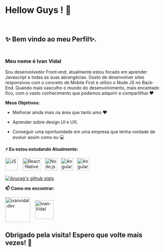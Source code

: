 # Hellow Guys ! 👋 <br> <br>



## ✨ Bem vindo ao meu Perfil✨. <br> <br>


### Meu nome é Ivan Vidal

Sou desenvolvedor Front-end, atualmente estou focado em aprender Javascript e todas as suas abrangêcias.
Gosto de desenvolver sites responsivos com o conceito de Mobile First e utilizo o Node JS no Back-End.
Quando mais vasculho o mundo do desenvolvimento, mais encantado fico, com o vasto conhecimento que podemos adquirir e compartilhar.❤️



**Meus Objetivos:**

* Melhorar ainda mais na área que tanto amo ❤️

* Aprender sobre design UI e UX; 

* Conseguir uma oportunidade em uma empresa que tenha vontade de evoluir assim como eu  💻


**⚡ Eu estou estudando Atualmente:** 
<p align="left">
 <img src="https://upload.wikimedia.org/wikipedia/commons/thumb/9/99/Unofficial_JavaScript_logo_2.svg/480px-Unofficial_JavaScript_logo_2.svg.png" alt="JS" width="40" height="40"/> &nbsp;&nbsp;
  <img src="https://user-images.githubusercontent.com/51785898/91357845-424c6600-e7c8-11ea-9457-53c06cf3b6ed.png" alt="React-Native" width="60" height="40" />&nbsp;&nbsp;
 <img src="https://user-images.githubusercontent.com/51785898/91357850-44162980-e7c8-11ea-966c-a7ebaba08ba3.png" alt="Node.js" width="40" height="40"/>&nbsp;&nbsp;
  <img src="https://img.icons8.com/color/48/000000/angularjs.png" alt="Angular" width="40" height="40"/>&nbsp;&nbsp;
  <img src="https://miro.medium.com/max/816/1*mn6bOs7s6Qbao15PMNRyOA.png" alt="Angular" width="40" height="40"/>&nbsp;&nbsp;
 
   </p>
   
[![Anurag's github stats](https://github-readme-stats.vercel.app/api?username=Ivan-Vidal&show_icons=true&theme=radical)](https://github.com/anuraghazra/github-readme-stats)


**📫 Como me encontrar:**
<p align="left">
<a href="https://www.instagram.com/ivanvidal.dev/" target="blank"><img align="center" src="https://img.icons8.com/fluent/2x/instagram-new.png" alt="ivanvidal.dev" height="80" width="80" /></a> &nbsp;&nbsp;
<a href="https://www.linkedin.com/in/ivan-vidal-b7485a138/" target="blank"><img align="center" src="https://www.flaticon.com/br/premium-icon/icons/svg/3938/3938044.svg" alt="Ivan-Vidal" height="60" width="60" /></a> &nbsp;&nbsp;
</p>


## Obrigado pela visita! Espero que volte mais vezes!  🤗
